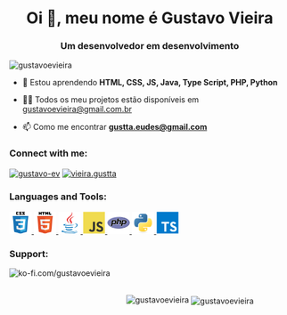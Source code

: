 <h1 align="center">Oi 👋, meu nome é Gustavo Vieira</h1>
<h3 align="center">Um desenvolvedor em desenvolvimento</h3>

<p align="left"> <img src="https://komarev.com/ghpvc/?username=gustavoevieira&label=Profile%20views&color=0e75b6&style=flat" alt="gustavoevieira" /> </p>

- 🌱 Estou aprendendo **HTML, CSS, JS, Java, Type Script, PHP, Python**

- 👨‍💻 Todos os meu projetos estão disponíveis em [gustavoevieira@gmail.com.br](gustavoevieira@gmail.com.br)

- 📫 Como me encontrar **gustta.eudes@gmail.com**

<h3 align="left">Connect with me:</h3>
<p align="left">
<a href="https://linkedin.com/in/gustavo-ev" target="blank"><img align="center" src="https://raw.githubusercontent.com/rahuldkjain/github-profile-readme-generator/master/src/images/icons/Social/linked-in-alt.svg" alt="gustavo-ev" height="30" width="40" /></a>
<a href="https://instagram.com/vieira.gustta" target="blank"><img align="center" src="https://raw.githubusercontent.com/rahuldkjain/github-profile-readme-generator/master/src/images/icons/Social/instagram.svg" alt="vieira.gustta" height="30" width="40" /></a>
</p>

<h3 align="left">Languages and Tools:</h3>
<p align="left"> <a href="https://www.w3schools.com/css/" target="_blank" rel="noreferrer"> <img src="https://raw.githubusercontent.com/devicons/devicon/master/icons/css3/css3-original-wordmark.svg" alt="css3" width="40" height="40"/> </a> <a href="https://www.w3.org/html/" target="_blank" rel="noreferrer"> <img src="https://raw.githubusercontent.com/devicons/devicon/master/icons/html5/html5-original-wordmark.svg" alt="html5" width="40" height="40"/> </a> <a href="https://www.java.com" target="_blank" rel="noreferrer"> <img src="https://raw.githubusercontent.com/devicons/devicon/master/icons/java/java-original.svg" alt="java" width="40" height="40"/> </a> <a href="https://developer.mozilla.org/en-US/docs/Web/JavaScript" target="_blank" rel="noreferrer"> <img src="https://raw.githubusercontent.com/devicons/devicon/master/icons/javascript/javascript-original.svg" alt="javascript" width="40" height="40"/> </a> <a href="https://www.php.net" target="_blank" rel="noreferrer"> <img src="https://raw.githubusercontent.com/devicons/devicon/master/icons/php/php-original.svg" alt="php" width="40" height="40"/> </a> <a href="https://www.python.org" target="_blank" rel="noreferrer"> <img src="https://raw.githubusercontent.com/devicons/devicon/master/icons/python/python-original.svg" alt="python" width="40" height="40"/> </a> <a href="https://www.typescriptlang.org/" target="_blank" rel="noreferrer"> <img src="https://raw.githubusercontent.com/devicons/devicon/master/icons/typescript/typescript-original.svg" alt="typescript" width="40" height="40"/> </a> </p>

<h3 align="left">Support:</h3>
<p><a href="https://ko-fi.com/ko-fi.com/gustavoevieira"> <img align="left" src="https://cdn.ko-fi.com/cdn/kofi3.png?v=3" height="50" width="210" alt="ko-fi.com/gustavoevieira" /></a></p><br><br>

<p><img align="left" src="https://github-readme-stats.vercel.app/api/top-langs?username=gustavoevieira&show_icons=true&locale=en&layout=compact" alt="gustavoevieira" /></p>

<p>&nbsp;<img align="center" src="https://github-readme-stats.vercel.app/api?username=gustavoevieira&show_icons=true&locale=en" alt="gustavoevieira" /></p>
